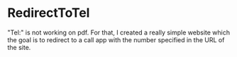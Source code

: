 # RedirectToTel
"Tel:" is not working on pdf. For that, I created a really simple website which the goal is to redirect to a call app with the number specified in the URL of the site.
